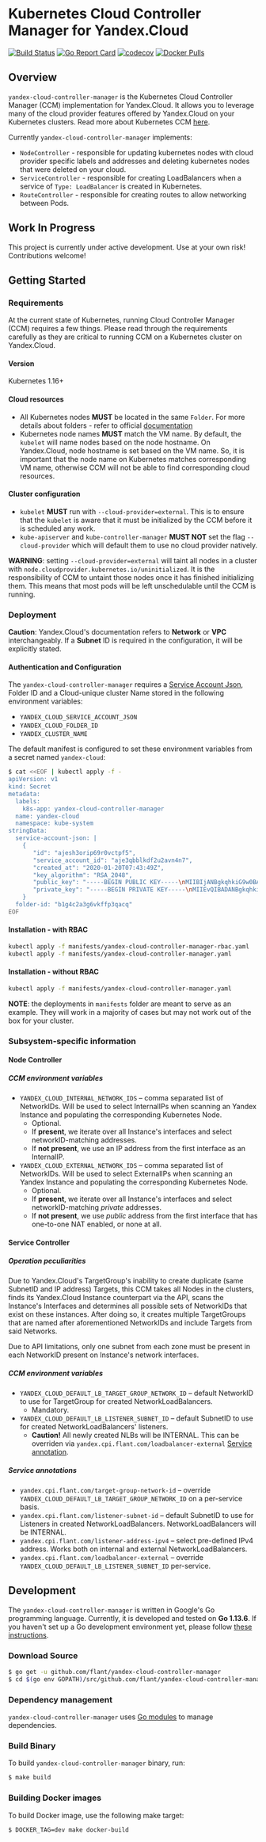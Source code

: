# Kubernetes Cloud Controller Manager for Yandex.Cloud
[![Build Status](https://travis-ci.org/flant/yandex-cloud-controller-manager.svg?branch=master)](https://travis-ci.org/flant/yandex-cloud-controller-manager)
[![Go Report Card](https://goreportcard.com/badge/github.com/flant/yandex-cloud-controller-manager)](https://goreportcard.com/report/github.com/flant/yandex-cloud-controller-manager)
[![codecov](https://codecov.io/gh/flant/yandex-cloud-controller-manager/branch/master/graph/badge.svg)](https://codecov.io/gh/flant/yandex-cloud-controller-manager)
[![Docker Pulls](https://img.shields.io/docker/pulls/flant/yandex-cloud-controller-manager.svg)](https://hub.docker.com/r/flant/yandex-cloud-controller-manager/)

## Overview
`yandex-cloud-controller-manager` is the Kubernetes Cloud Controller Manager (CCM) implementation for Yandex.Cloud.
It allows you to leverage many of the cloud provider features offered by Yandex.Cloud on your Kubernetes clusters.
Read more about Kubernetes CCM [here](https://kubernetes.io/docs/tasks/administer-cluster/running-cloud-controller/).

Currently `yandex-cloud-controller-manager` implements:
* `NodeController` - responsible for updating kubernetes nodes with cloud provider specific labels and addresses and deleting kubernetes nodes that were deleted on your cloud.
* `ServiceController` - responsible for creating LoadBalancers when a service of `Type: LoadBalancer` is created in Kubernetes.
* `RouteController` - responsible for creating routes to allow networking between Pods.


## Work In Progress
This project is currently under active development. Use at your own risk!
Contributions welcome!


## Getting Started

### Requirements
At the current state of Kubernetes, running Cloud Controller Manager (CCM) requires a few things.
Please read through the requirements carefully as they are critical to running CCM on a Kubernetes cluster on Yandex.Cloud.

#### Version
Kubernetes 1.16+

#### Cloud resources
* All Kubernetes nodes **MUST** be located in the same `Folder`.
For more details about folders - refer to official [documentation](https://cloud.yandex.ru/docs/resource-manager/concepts/resources-hierarchy)
* Kubernetes node names **MUST** match the VM name.
By default, the `kubelet` will name nodes based on the node hostname. On Yandex.Cloud, node hostname is set based on the VM name.
So, it is important that the node name on Kubernetes matches corresponding VM name, otherwise CCM will not be able to find corresponding cloud resources.

#### Cluster configuration
* `kubelet` **MUST** run with `--cloud-provider=external`.
This is to ensure that the `kubelet` is aware that it must be initialized by the CCM before it is scheduled any work.
* `kube-apiserver` and `kube-controller-manager` **MUST NOT** set the flag `--cloud-provider` which will default them to use no cloud provider natively.

**WARNING**: setting `--cloud-provider=external` will taint all nodes in a cluster with `node.cloudprovider.kubernetes.io/uninitialized`.
It is the responsibility of CCM to untaint those nodes once it has finished initializing them.
This means that most pods will be left unschedulable until the CCM is running.

### Deployment

**Caution**: Yandex.Cloud's documentation refers to **Network** or **VPC** interchangeably. If a **Subnet** ID is required in the configuration, it will be explicitly stated.

#### Authentication and Configuration
The `yandex-cloud-controller-manager` requires a [Service Account Json]([https://cloud.yandex.com/docs/iam/operations/iam-token/create-for-sa#via-cli]), Folder ID and a Cloud-unique cluster Name stored in the following environment variables:
* `YANDEX_CLOUD_SERVICE_ACCOUNT_JSON`
* `YANDEX_CLOUD_FOLDER_ID`
* `YANDEX_CLUSTER_NAME`

The default manifest is configured to set these environment variables from a secret named `yandex-cloud`:

```bash
$ cat <<EOF | kubectl apply -f -
apiVersion: v1
kind: Secret
metadata:
  labels:
    k8s-app: yandex-cloud-controller-manager
  name: yandex-cloud
  namespace: kube-system
stringData:
  service-account-json: |
    {
       "id": "ajesh3orip69r0vctpf5",
       "service_account_id": "aje3qbblkdf2u2avn4n7",
       "created_at": "2020-01-20T07:43:49Z",
       "key_algorithm": "RSA_2048",
       "public_key": "-----BEGIN PUBLIC KEY-----\nMIIBIjANBgkqhkiG9w0BAQEFAAOCAQ8AMIIBCgKCAQEAozah4aqf9xkMLRRtNJjz\nZ+xooLV6GLGaHbkl3796r2zWbgm1aNU3xILGeStdTM5XbB651OAfq7YyHoDSiZkj\nBP6W2ZYNO/WjK9N13rWhtFjNiDulLh3LAU47qNy75OsC3SjW58MVHPNriIgB0HLA\nHRE6cguUJtUcKWqOKhoKQVJxXLOhsdjmEEdnHtd9ro3UCcPM7r6fc+MmkCaZgTNl\nkItkDDxodTIqj3Go2EiEyO2DaMye+GqTzSNJOYaHFH4DYhCCgE1/SCY356nER2qH\nymbAGkD2fAp2eGoCEM67AgqrWFEm/yI+FlIvcrn7wC6+NfWUVqPb+N4wuiehCRBO\n8wIDAQAB\n-----END PUBLIC KEY-----\n",
       "private_key": "-----BEGIN PRIVATE KEY-----\nMIIEvQIBADANBgkqhkiG9w0BAQEFAASCBKcwggSjAgEAAoIBAQCjNqHhqp/3GQwt\nFG00mPNn7GigtXoYsZoduSXfv3qvbNZuCbVo1TfEgsZ5K11MzldsHrnU4B+rtjIe\ngNKJmSME/pbZlg079aMr03XetaG0WM2IO6UuHcsBTjuo3Lvk6wLdKNbnwxUc82uI\niAHQcsAdETpyC5Qm1Rwpao4qGgpBUnFcs6Gx2OYQR2ce132ujdQJw8zuvp9z4yaQ\nJpmBM2WQi2QMPGh1MiqPcajYSITI7YNozJ74apPNI0k5hocUfgNiEIKATX9IJjfn\nqcRHaofKZsAaQPZ8CnZ4agIQzrsCCqtYUSb/Ij4WUi9yufvALr419ZRWo9v43jC6\nJ6EJEE7zAgMBAAECggEAF0hi3XNesHw1PXUNgxRSnL+fyVU6Hq2vQ5A28+03zjCj\ngj0GUPchpnnVYFGsVJmW5QiZD+INAozSJ4HPBuv+j+bVlCKQrr4C0eyvgt68O6Lz\nZvzDOonrfLsxTYx3jVdtKCl8RsGQkHm1HFvyjk7gUwUzJjO6pbN++fWGZEEkt16W\nFHaGldz2MvZKOwQwj0WUcjF4X8PWTvJ0Ar1i5XoAm35GN+2ziwJKcNt+DsJ3N6MW\ngAkivYE8f44T3fQFg5M1RC6v2Jp2lmtVRxYRI0rcie+HyxJVcHgWTZPdTkwGWKDD\nnRU2OTJoZCJf3BunFtB1P8W+GlmLFdBjTppFhgqI6QKBgQDO61fX49qVRDmORYor\nVWh1tZkw546llwkNqLAe1QoLhqjHGctUs3lOczDqI82PwGKb423JdgKmr9nzrCZW\nq5a/BulHdsGsvkSBGK091fhQYRQnaTF7bnXoyVI8qUerGiV/a8/7W1SM+WIJayZ3\nr5Z9xV9LH/Wy7uWW7Xr2LvP97wKBgQDJ7VuYZVJ17hPIqEaR3P1Jvka+RvusWTPw\n1o6O935tW28Q/S2J661Dv92mTNmll/beyFS1ZkHdQ/1c/92Pr1bM/A4CrQoNDvad\nhd2MnyzVYyHc4p6Yd6VmZisbPpTfa7ZJMzYUN27nj+yPxJyZ/EoLlcXaXcPV3kFo\nZsubNT0DPQKBgQCz/nLmgPWWnMd4ZDOB6IS6yCKfMP6cOtsMP64c0/Mt/ZB5yY1f\ne9PNE1T8h/J71r2wn1DUS8yYlSYB2sFq6U5zk55/pOVq0AQlTIL+5E9iFGCEu/Po\nTDlTKzVXQWXviAoQYoeEPnk5PII0cToAKQS/GV8AqaeAZGHhPWmWF1f1jwKBgHQx\nJ6aejv+bGjk5Uzo1rm3TloOA9uqqfa/U1j0//rjQhy2AccbOHWpBqjo6OHcH5Z82\nKUAkcjvvFoiAFq7KVykm1K0HgyQWeyQTVnPHWBYFsAOZR2c2Wa99lMpdjW6uXTrr\nw++IIkIO2DG2EeKtgLH/4dSQZdLXzE1V8U0DKnOFAoGAQNCBpnE1WHR9H5APr5SF\nuD35dTm3O2OvczlbB0MUhx8R7qPpvLwA5HRSIKAKxobUbGpdgCy6WuncRWg+TjaD\n8zlwZvG2+vtntCFPcIT6ZpGH6k9ppXOPJBxaHZRHJSoilGhF1KvrmY8T5WxTVuyM\nnmypFU40LHcTmvw/a6JY+BM=\n-----END PRIVATE KEY-----\n"
    }
  folder-id: "b1g4c2a3g6vkffp3qacq"
EOF
```

#### Installation - with RBAC
```bash
kubectl apply -f manifests/yandex-cloud-controller-manager-rbac.yaml
kubectl apply -f manifests/yandex-cloud-controller-manager.yaml
```

#### Installation - without RBAC
```bash
kubectl apply -f manifests/yandex-cloud-controller-manager.yaml
```

**NOTE**: the deployments in `manifests` folder are meant to serve as an example.
They will work in a majority of cases but may not work out of the box for your cluster.

### Subsystem-specific information

#### Node Controller

##### CCM environment variables

* `YANDEX_CLOUD_INTERNAL_NETWORK_IDS` – comma separated list of NetworkIDs. Will be used to select InternalIPs when scanning an Yandex Instance and populating the corresponding Kubernetes Node.
    * Optional.
    * If **present**, we iterate over all Instance's interfaces and select networkID-matching addresses.
    * If **not present**, we use an IP address from the first interface as an InternalIP.
* `YANDEX_CLOUD_EXTERNAL_NETWORK_IDS` – comma separated list of NetworkIDs. Will be used to select ExternalIPs when scanning an Yandex Instance and populating the corresponding Kubernetes Node.
    * Optional.
    * If **present**, we iterate over all Instance's interfaces and select networkID-matching *private* addresses.
    * If **not present**, we use *public* address from the first interface that has one-to-one NAT enabled, or none at all.

#### Service Controller

##### Operation peculiarities

Due to Yandex.Cloud's TargetGroup's inability to create duplicate (same SubnetID and IP address) Targets, this CCM takes all Nodes in the clusters, finds its Yandex.Cloud Instance counterpart via the API, scans the Instance's Interfaces and determines all possible sets of NetworkIDs that exist on these instances. After doing so, it creates multiple TargetGroups that are named after aforementioned NetworkIDs and include Targets from said Networks.

Due to API limitations, only one subnet from each zone must be present in each NetworkID present on Instance's network interfaces.

##### CCM environment variables

* `YANDEX_CLOUD_DEFAULT_LB_TARGET_GROUP_NETWORK_ID` – default NetworkID to use for TargetGroup for created NetworkLoadBalancers.
    * Mandatory.
* `YANDEX_CLOUD_DEFAULT_LB_LISTENER_SUBNET_ID` – default SubnetID to use for created NetworkLoadBalancers' listeners.
    * **Caution!** All newly created NLBs will be INTERNAL. This can be overriden via `yandex.cpi.flant.com/loadbalancer-external` [Service annotation](#Service-annotations).

##### Service annotations

* `yandex.cpi.flant.com/target-group-network-id` – override `YANDEX_CLOUD_DEFAULT_LB_TARGET_GROUP_NETWORK_ID` on a per-service basis.
* `yandex.cpi.flant.com/listener-subnet-id` – default SubnetID to use for Listeners in created NetworkLoadBalancers. NetworkLoadBalancers will be INTERNAL.
* `yandex.cpi.flant.com/listener-address-ipv4` – select pre-defined IPv4 address. Works both on internal and external NetworkLoadBalancers.
* `yandex.cpi.flant.com/loadbalancer-external` – override `YANDEX_CLOUD_DEFAULT_LB_LISTENER_SUBNET_ID` per-service.

## Development
The `yandex-cloud-controller-manager` is written in Google's Go programming language.
Currently, it is developed and tested on **Go 1.13.6**.
If you haven't set up a Go development environment yet, please follow [these instructions](https://golang.org/doc/install).

### Download Source
```bash
$ go get -u github.com/flant/yandex-cloud-controller-manager
$ cd $(go env GOPATH)/src/github.com/flant/yandex-cloud-controller-manager
```

### Dependency management
`yandex-cloud-controller-manager` uses [Go modules](https://github.com/golang/go/wiki/Modules) to manage dependencies.

### Build Binary
To build `yandex-cloud-controller-manager` binary, run:
```bash
$ make build
```

### Building Docker images
To build Docker image, use the following make target:
```bash
$ DOCKER_TAG=dev make docker-build
```
